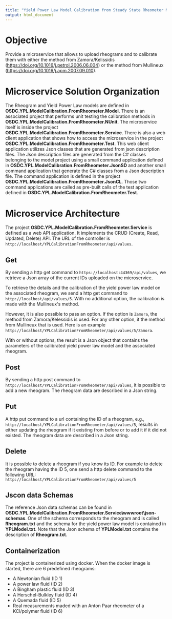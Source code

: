 ```yaml
---
title: "Yield Power Law Model Calibration from Steady State Rheometer Measurements"
output: html_document
---
```


Objective
===
Provide a microservice that allows to upload rheograms and to calibrate them with either the method 
from Zamora/Kelissidis (https://doi.org/10.1016/j.petrol.2006.06.004) or the method from Mullineux (https://doi.org/10.1016/j.apm.2007.09.010).

Microservice Solution Organization
===
The Rheogram and Yield Power Law models are defined in **OSDC.YPL.ModelCalibration.FromRheometer.Model**.
There is an associated project that performs unit testing the calibration methods in **OSDC.YPL.ModelCalibration.FromRheometer.NUnit**.
The microservice itself is inside the project **OSDC.YPL.ModelCalibration.FromRheometer.Service**.
There is also a web client application that shows how to access the microservice in the project **OSDC.YPL.ModelCalibration.FromRheometer.Test**.
This web client application utilizes Json classes that are generated from json description files. The Json description files are generated from the C# 
classes belonging to the model project using a small command application defined in **OSDC.YPL.ModelCalibration.FromRheometer.JsonSD** and another small 
command application that generate the C# classes from a Json description file. The command application is defined in the project 
**OSDC.YPL.ModelCalibration.FromRheometer.JsonCL**. Those two command applications are called as pre-built calls of the test application defined in 
**OSDC.YPL.ModelCalibration.FromRheometer.Test**.

Microservice Architecture
====
The project **OSDC.YPL.ModelCalibration.FromRheometer.Service** is defined as a web API application. It implements the CRUD (Create, Read, Updated, Delete) API. 
The URL of the controller is  `http://localhost/YPLCalibrationFromRheometer/api/values`.

Get
---
By sending a http get command to `https://localhost:44369/api/values`, we retrieve a Json array of the current IDs uploaded on the microservice.

To retrieve the details and the calibration of the yield power law model on the associated rheogram, we send a http get command to `http://localhost/api/values/5`. 
With no additional option, the calibration is made with the Mullineux's method.

However, it is also possible to pass an option. If the option is `Zamora`, the method from Zamora/Kelessidis is used. For any other option, it the method from 
Mullineux that is used. Here is an example `http://localhost/YPLCalibrationFromRheometer/api/values/5/Zamora`.

With or without options, the result is a Json object that contains the parameters of the calibrated yield power law model and the associated rheogram.

Post
---
By sending a http post command to `http://localhost/YPLCalibrationFromRheometer/api/values`, it is possible to add a new rheogram. The rheogram data are described in a Json string.

Put
---
A http put command to a url containing the ID of a rheogram, e.g., `http://localhost/YPLCalibrationFromRheometer/api/values/5`, results in either updating the rheogram if it existing 
from before or to add it if it did not existed. The rheogram data are described in a Json string.

Delete
---
It is possible to delete a rheogram if you know its ID. For example to delete the rheogram having the ID 5, one send a http delete command to the following URL:  
`http://localhost/YPLCalibrationFromRheometer/api/values/5`

Jscon data Schemas
----
The reference Json data schemas can be found in **OSDC.YPL.ModelCalibration.FromRheometer.Service\wwwroot\json-schemas**. One of the schema corresponds to 
the rheogram and is called **Rheogram.txt** and the schema for the yield power law model is contained in **YPLModel.txt**. Note that the Json schema of 
**YPLModel.txt** contains the description of **Rheogram.txt**.

Containerization
---
The project is containerized using docker. When the docker image is started, there are 6 predefined rheograms:
* A Newtonian fluid (ID 1)
* A power law fluid (ID 2)
* A Bingham plastic fluid (ID 3)
* A Herschel-Bulkley fluid (ID 4)
* A Quemada fluid (ID 5)
* Real measurements maded with an Anton Paar rheometer of a KCl/polymer fluid (ID 6)


